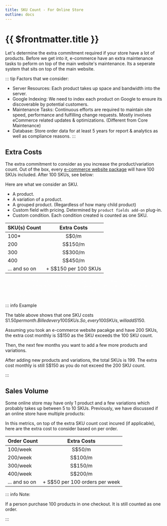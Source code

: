 ```yaml
---
title: SKU Count - For Online Store
outline: docs
---
```


# {{ $frontmatter.title }}

Let's determine the extra commitment required if your store have a lot of products. Before we get into it, e-commerce have an extra maintenance tasks to peform on top of the main website's maintenance. Its a seperate system that sits on top of the main website.

::: tip Factors that we consider:
- Server Resources: Each product takes up space and bandwidth into the server.
- Google Indexing: We need to index each product on Google to ensure its discoverable by potential customers.
- Maintenance Tasks: Continuous efforts are required to maintain site speed, performance and fulfilling change requests. Mostly involves eCommerce related updates & optimizations. (Different from Core Maintenance)
- Database: Store order data for at least 5 years for report & analytics as well as compliance reasons.
:::

## Extra Costs

The extra commitment to consider as you increase the product/variation count. Out of the box, every [e-commerce website package](/website-packages/online-shop-websites.html) will have 100 SKUs included. After 100 SKUs, see below:

Here are what we consider an SKU.

- A product.
- A variation of a product.
- A grouped product. (Regardless of how many child product)
- Custom field with pricing. Determined by `product fields add-on` plug-in.
- Custom condition. Each condition created is counted as one SKU.

| SKU(s) Count        |Extra Costs      |
| ------------------- | :-------------: | 
| 100*                 | S$0/m           |                                
| 200                 | S$150/m         | 
| 300                 | S$300/m         | 
| 400                 | S$450/m         | 
| ... and so on       | + S$150 per 100 SKUs        |

<ul style="color: rgba(255, 255, 255, 0.6); font-size: 14px; line-height: 1rem; list-style-type: none">
    <li><i>*If you want to add e-commerce funtionality but do not took up e-commerce website package. Your first 100 SKUs is S$150/m. Note that this is just a basic built-in e-commerce features without any extra features.</i></li>

</ul>

::: info Example

The table above shows that one SKU costs S$1.50 per month. Billed every 100 SKUs. So, every 100 SKUs, will add S$150. 

Assuming you took an e-commerce website pacakge and have 200 SKUs, the extra cost monthly is S$150 as the SKU exceeds the 100 SKU count.

Then, the next few months you want to add a few more products and variations.

After adding new products and variations, the total SKUs is 199. The extra cost monthly is still S$150 as you do not exceed the 200 SKU count.

:::

## Sales Volume

Some online store may have only 1 product and a few variations which probably takes up between 5 to 10 SKUs.
Previously, we have discussed if an online store have multiple products:

In this metrics, on top of the extra SKU count cost incured (if applicable), here are the extra cost to consider based on per order.

| Order Count              |Extra Costs      |
| -------------------      | :-------------: | 
| 100/week                 | S$50/m          |                                
| 200/week                 | S$100/m         | 
| 300/week                 | S$150/m         | 
| 400/week                 | S$200/m         | 
| ... and so on            | + S$50 per 100 orders per week        | 


::: info Note:

If a person purchase 100 products in one checkout. It is still counted as one order.

:::